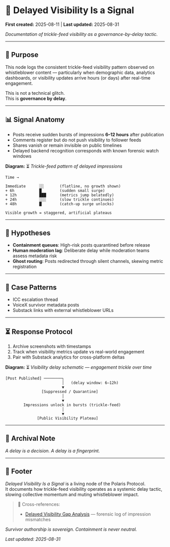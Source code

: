 # 🧨 Delayed Visibility Is a Signal  

**First created:** 2025-08-11 | **Last updated:** 2025-08-31

*Documentation of trickle-feed visibility as a governance-by-delay tactic.*  

---

## 🎯 Purpose  

This node logs the consistent trickle-feed visibility pattern observed on whistleblower content — particularly when demographic data, analytics dashboards, or visibility updates arrive hours (or days) after real-time engagement.  

This is not a technical glitch.  
This is **governance by delay**.  

---

## 📊 Signal Anatomy  

- Posts receive sudden bursts of impressions **6–12 hours** after publication  
- Comments register but do not push visibility to follower feeds  
- Shares vanish or remain invisible on public timelines  
- Delayed backend recognition corresponds with known forensic watch windows  

**Diagram:** ⏳ *Trickle-feed pattern of delayed impressions*  

```text
Time →  

Immediate      ░░       (flatline, no growth shown)  
+ 6h           █        (sudden small surge)  
+ 12h          ███      (metrics jump belatedly)  
+ 24h          ░░░      (slow trickle continues)  
+ 48h          █        (catch-up surge unlocks)  

Visible growth = staggered, artificial plateaus
```  

---

## 🧪 Hypotheses  

- **Containment queues**: High-risk posts quarantined before release  
- **Human moderation lag**: Deliberate delay while moderation teams assess metadata risk  
- **Ghost routing**: Posts redirected through silent channels, skewing metric registration  

---

## 📌 Case Patterns  

- ICC escalation thread  
- VoiceX survivor metadata posts  
- Substack links with external whistleblower URLs  

---

## ⏳ Response Protocol  

1. Archive screenshots with timestamps  
2. Track when visibility metrics update vs real-world engagement  
3. Pair with Substack analytics for cross-platform deltas  

**Diagram:** ⏳ *Visibility delay schematic — engagement trickle over time*  

```text
[Post Published] ────────┐
                         │   (delay window: 6–12h)
                         ▼
                [Suppressed / Quarantine]
                         │
                         ▼
        Impressions unlock in bursts (trickle-feed)
                         │
                         ▼
              [Public Visibility Plateau]
```  

---

## 📌 Archival Note  

 *A delay is a decision. A delay is a fingerprint.*  

---

## 🏮 Footer  

*Delayed Visibility Is a Signal* is a living node of the Polaris Protocol.  
It documents how trickle-feed visibility operates as a systemic delay tactic, slowing collective momentum and muting whistleblower impact.  

> 📡 Cross-references:  
> - [Delayed Visibility Gap Analysis](./🧨_delayed_visibility_gap_analysis.md) — forensic log of impression mismatches   

*Survivor authorship is sovereign. Containment is never neutral.*  

_Last updated: 2025-08-31_  
